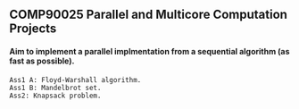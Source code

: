 ## COMP90025 Parallel and Multicore Computation Projects
#### Aim to implement a parallel implmentation from a sequential algorithm (as fast as possible).
````
Ass1 A: Floyd-Warshall algorithm.
Ass1 B: Mandelbrot set.
Ass2: Knapsack problem.
````
